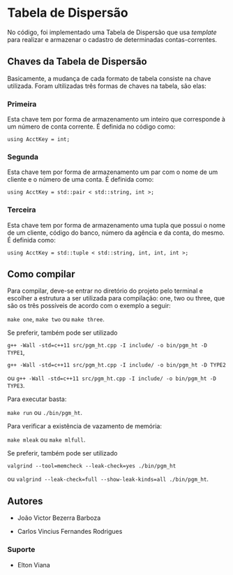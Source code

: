 # Tabela de Dispersão

No código, foi implementado uma Tabela de Dispersão que usa *template* para realizar e armazenar o cadastro de determinadas contas-correntes.

## Chaves da Tabela de Dispersão

Basicamente, a mudança de cada formato de tabela consiste na chave utilizada. Foram ultilizadas três formas de chaves na tabela, são elas:

### Primeira
Esta chave tem por forma de armazenamento um inteiro que corresponde à um número de conta corrente. É definida no código como:

    using AcctKey = int;

### Segunda
Esta chave tem por forma de armazenamento um par com o nome de um cliente e o número de uma conta. É definida como:

    using AcctKey = std::pair < std::string, int >;

### Terceira
Esta chave tem por forma de armazenamento uma tupla que possui o nome de um cliente, código do banco, número da agência e da conta, do mesmo. É definida como:

    using AcctKey = std::tuple < std::string, int, int, int >;

## Como compilar
Para compilar, deve-se entrar no diretório do projeto pelo terminal e escolher a estrutura a ser utilizada para compilação: one, two ou three,
que são os três possíveis de acordo com o exemplo a seguir:

`make one`, `make two` ou `make three`.

Se preferir, também pode ser utilizado

`g++ -Wall -std=c++11 src/pgm_ht.cpp -I include/ -o bin/pgm_ht -D TYPE1`, 

`g++ -Wall -std=c++11 src/pgm_ht.cpp -I include/ -o bin/pgm_ht -D TYPE2`

ou 
`g++ -Wall -std=c++11 src/pgm_ht.cpp -I include/ -o bin/pgm_ht -D TYPE3`.

Para executar basta:

`make run`
ou
`./bin/pgm_ht`.

Para verificar a existência de vazamento de memória:

`make mleak` ou `make mlfull`.

Se preferir, também pode ser utilizado

`valgrind --tool=memcheck --leak-check=yes ./bin/pgm_ht`

ou 
`valgrind --leak-check=full --show-leak-kinds=all ./bin/pgm_ht`.

## Autores
- João Victor Bezerra Barboza

- Carlos Vincius Fernandes Rodrigues

### Suporte
- Elton Viana